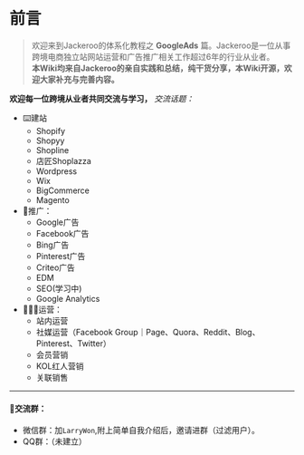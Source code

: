 # 前言

> 欢迎来到Jackeroo的体系化教程之 **GoogleAds** 篇。Jackeroo是一位从事跨境电商独立站网站运营和广告推广相关工作超过6年的行业从业者。<br>**本Wiki均来自Jackeroo的亲自实践和总结，纯干货分享，本Wiki开源，欢迎大家补充与完善内容。**



**欢迎每一位跨境从业者共同交流与学习，** *交流话题：*

- ⌨️建站
    - Shopify
    - Shopyy
    - Shopline
    - 店匠Shoplazza
    - Wordpress 
    - Wix
    - BigCommerce
    - Magento
- 📱推广：
    - Google广告
    - Facebook广告
    - Bing广告
    - Pinterest广告
    - Criteo广告
    - EDM
    - SEO(学习中)
    - Google Analytics
- 🧑🏻‍💻运营：
    - 站内运营
    - 社媒运营（Facebook Group｜Page、Quora、Reddit、Blog、Pinterest、Twitter）
    - 会员营销
    - KOL红人营销
    - 关联销售

<hr>

#### 🔰交流群：

- 微信群：加`LarryWon`,附上简单自我介绍后，邀请进群（过滤用户）。
- QQ群：（未建立）
